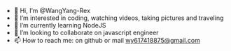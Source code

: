 - 👋 Hi, I’m @WangYang-Rex
- 👀 I’m interested in coding, watching videos, taking pictures and traveling 
- 🌱 I’m currently learning NodeJS
- 💞️ I’m looking to collaborate on javascript engineer
- 📫 How to reach me: on github or mail wy617418875@gmail.com

<!---
WangYang-Rex/WangYang-Rex is a ✨ special ✨ repository because its `README.md` (this file) appears on your GitHub profile.
You can click the Preview link to take a look at your changes.
--->
